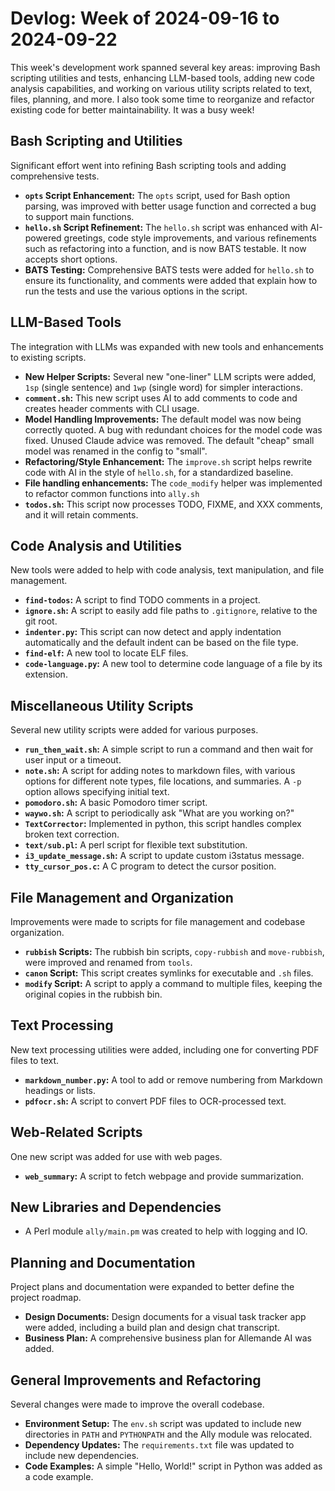 # Devlog: Week of 2024-09-16 to 2024-09-22

This week's development work spanned several key areas: improving Bash scripting utilities and tests, enhancing LLM-based tools, adding new code analysis capabilities, and working on various utility scripts related to text, files, planning, and more.  I also took some time to reorganize and refactor existing code for better maintainability. It was a busy week!

## Bash Scripting and Utilities

Significant effort went into refining Bash scripting tools and adding comprehensive tests.

*   **`opts` Script Enhancement:**  The `opts` script, used for Bash option parsing, was improved with better usage function and corrected a bug to support main functions.
*   **`hello.sh` Script Refinement:** The `hello.sh` script was enhanced with AI-powered greetings, code style improvements, and various refinements such as refactoring into a function, and is now BATS testable. It now accepts short options.
*   **BATS Testing:** Comprehensive BATS tests were added for `hello.sh` to ensure its functionality, and comments were added that explain how to run the tests and use the various options in the script.

## LLM-Based Tools

The integration with LLMs was expanded with new tools and enhancements to existing scripts.

*   **New Helper Scripts:** Several new "one-liner" LLM scripts were added, `1sp` (single sentence) and `1wp` (single word) for simpler interactions.
*   **`comment.sh`:**  This new script uses AI to add comments to code and creates header comments with CLI usage.
*   **Model Handling Improvements:**  The default model was now being correctly quoted. A bug with redundant choices for the model code was fixed. Unused Claude advice was removed. The default "cheap" small model was renamed in the config to "small".
*   **Refactoring/Style Enhancement:** The `improve.sh` script helps rewrite code with AI in the style of `hello.sh`, for a standardized baseline.
*   **File handling enhancements:** The `code_modify` helper was implemented to refactor common functions into `ally.sh`
*   **`todos.sh`:** This script now processes TODO, FIXME, and XXX comments, and it will retain comments.

## Code Analysis and Utilities

New tools were added to help with code analysis, text manipulation, and file management.

*   **`find-todos`:** A script to find TODO comments in a project.
*   **`ignore.sh`:**  A script to easily add file paths to `.gitignore`, relative to the git root.
*   **`indenter.py`:** This script can now detect and apply indentation automatically and the default indent can be based on the file type.
*   **`find-elf`:** A new tool to locate ELF files.
*   **`code-language.py`:** A new tool to determine code language of a file by its extension.

## Miscellaneous Utility Scripts

Several new utility scripts were added for various purposes.

*   **`run_then_wait.sh`:** A simple script to run a command and then wait for user input or a timeout.
*   **`note.sh`:** A script for adding notes to markdown files, with various options for different note types, file locations, and summaries. A `-p` option allows specifying initial text.
*   **`pomodoro.sh`:** A basic Pomodoro timer script.
*   **`waywo.sh`:** A script to periodically ask "What are you working on?"
*   **`TextCorrector`:** Implemented in python, this script handles complex broken text correction.
*   **`text/sub.pl`:** A perl script for flexible text substitution.
*   **`i3_update_message.sh`:** A script to update custom i3status message.
*   **`tty_cursor_pos.c`:** A C program to detect the cursor position.

## File Management and Organization

Improvements were made to scripts for file management and codebase organization.

*   **`rubbish` Scripts:** The rubbish bin scripts, `copy-rubbish` and `move-rubbish`, were improved and renamed from `tools`.
*   **`canon` Script:** This script creates symlinks for executable and `.sh` files.
*   **`modify` Script:** A script to apply a command to multiple files, keeping the original copies in the rubbish bin.

## Text Processing

New text processing utilities were added, including one for converting PDF files to text.

*   **`markdown_number.py`:** A tool to add or remove numbering from Markdown headings or lists.
*   **`pdfocr.sh`:** A script to convert PDF files to OCR-processed text.

## Web-Related Scripts

One new script was added for use with web pages.

*   **`web_summary`:** A script to fetch webpage and provide summarization.

## New Libraries and Dependencies
* A Perl module `ally/main.pm` was created to help with logging and IO.

## Planning and Documentation

Project plans and documentation were expanded to better define the project roadmap.

*   **Design Documents:** Design documents for a visual task tracker app were added, including a build plan and design chat transcript.
*   **Business Plan:** A comprehensive business plan for Allemande AI was added.

## General Improvements and Refactoring

Several changes were made to improve the overall codebase.

*   **Environment Setup:**  The `env.sh` script was updated to include new directories in `PATH` and `PYTHONPATH` and the Ally module was relocated.
*   **Dependency Updates:**  The `requirements.txt` file was updated to include new dependencies.
*   **Code Examples:** A simple "Hello, World!" script in Python was added as a code example.
